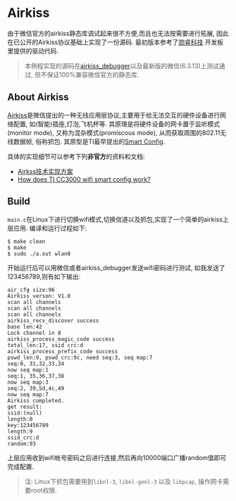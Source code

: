 # Airkiss

由于微信官方的airkiss静态库调试起来很不方便,而且也无法按需要进行拓展,
因此在已公开的Airkiss协议基础上实现了一份源码. 最初版本参考了[勋睿科技][xrf]
开发板里提供的驱动代码.

> 本例程实现的源码在[airkiss\_debugger][akdbg]以及最新版的微信(6.3.13)上测试通过, 但不保证100%兼容微信官方的静态库.

## About Airkiss

[Airkiss][airkiss]是微信提出的一种无线应用层协议,主要用于给无法交互的硬件设备进行网络配置,
如(智能)插座,灯泡,飞机杯等. 其原理是将硬件设备的网卡置于监听模式(monitor mode),
又称为混杂模式(promiscous mode), 从而获取周围的802.11无线数据帧, 俗称抓包.
其原型是TI最早提出的[Smart Config][smartcfg].

具体的实现细节可以参考下列**非官方**的资料和文档:

- [Airkss技术实现方案][airkiss_doc]
- [How does TI CC3000 wifi smart config work?][smartcfg_doc]

## Build

`main.c`在Linux下进行切换wifi模式,切换信道以及抓包,实现了一个简单的airkiss上层应用.
编译和运行过程如下:

    $ make clean
    $ make
    $ sudo ./a.out wlan0

开始运行后可以用微信或者airkiss\_debugger发送wifi密码进行测试, 如我发送了123456789,则有如下输出:

```
air_cfg size:96
Airkiss verson: V1.0
scan all channels
scan all channels
scan all channels
airkiss_recv_discover success
base len:42
Lock channel in 8
airkiss_process_magic_code success
total_len:17, ssid crc:d
airkiss_process_prefix_code success
pswd_len:9, pswd_crc:9c, need seq:3, seq map:7
seq:0, 31,32,33,34
now seq map:1
seq:1, 35,36,37,38
now seq map:3
seq:2, 39,5d,4c,49
now seq map:7
Airkiss completed.
get result:
ssid:(null)
length:0
key:123456789
length:9
ssid_crc:d
random:93
```

上层应用收到wifi帐号密码之后进行连接,然后再向10000端口广播random值即可完成配置.

> 注: Linux下抓包需要用到`libnl-3`, `libnl-genl-3` 以及 `libpcap`, 操作网卡需要root权限.

[xrf]: http://www.xrf.net.cn
[akdbg]: http://iot.weixin.qq.com/wiki/doc/wifi/AirKissDebugger.apk
[airkiss]:http://iot.weixin.qq.com/wiki/doc/wifi/AirKissDoc.pdf
[smartcfg]:http://processors.wiki.ti.com/index.php/CC3000_Smart_Config
[airkiss_doc]:http://wenku.baidu.com/view/a5d51c18561252d380eb6eab.html
[smartcfg_doc]:http://electronics.stackexchange.com/questions/61704/how-does-ti-cc3000-wifi-smart-config-work

